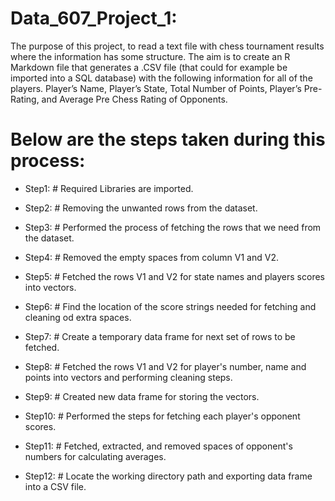 # Data_607_Project_1:
The purpose of this project, to read a text file with chess tournament results where the information has some structure. The aim is to create an R Markdown file that generates a .CSV file (that could for example be imported into a SQL database) with the following information for all of the players. Player’s Name, Player’s State, Total Number of Points, Player’s Pre-Rating, and Average Pre Chess Rating of Opponents.


# Below are the steps taken during this process:

- Step1: # Required Libraries are imported.

- Step2: # Removing the unwanted rows from the dataset.

- Step3: # Performed the process of fetching the rows that we need from the dataset.


- Step4: # Removed the empty spaces from column V1 and V2.


- Step5: # Fetched the rows V1 and V2 for state names and players scores into vectors.


- Step6: # Find the location of the score strings needed for fetching and cleaning od extra spaces.


- Step7: # Create a temporary data frame for next set of rows to be fetched.

- Step8: # Fetched the rows V1 and V2 for player's number, name and points into vectors and performing cleaning steps.

- Step9:  # Created new data frame for storing the vectors.

- Step10: # Performed the steps for fetching each player's opponent scores.

- Step11: # Fetched, extracted, and removed spaces of opponent's numbers for calculating averages.


- Step12: # Locate the working directory path and exporting data frame into a CSV file.




